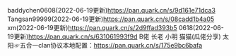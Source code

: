 baddychen0608(2022-06-19更新)https://pan.quark.cn/s/9d161e71dca3
Tangsan99999(2022-06-19更新)https://pan.quark.cn/s/08cadd1b4a05
xm(2022-06-19更新)https://pan.quark.cn/s/2d9ffad393b5
0618(2022-06-19更新)https://pan.quark.cn/s/631061993f9d
B佬 长老 小明 猫猫(瓜佬分享) 太阳☞五合一clan协议本地配置：https://pan.quark.cn/s/175e9bc6bafa


